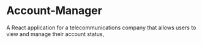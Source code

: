 # Account-Manager
A React application for a telecommunications company that allows users to view and manage their account status,
